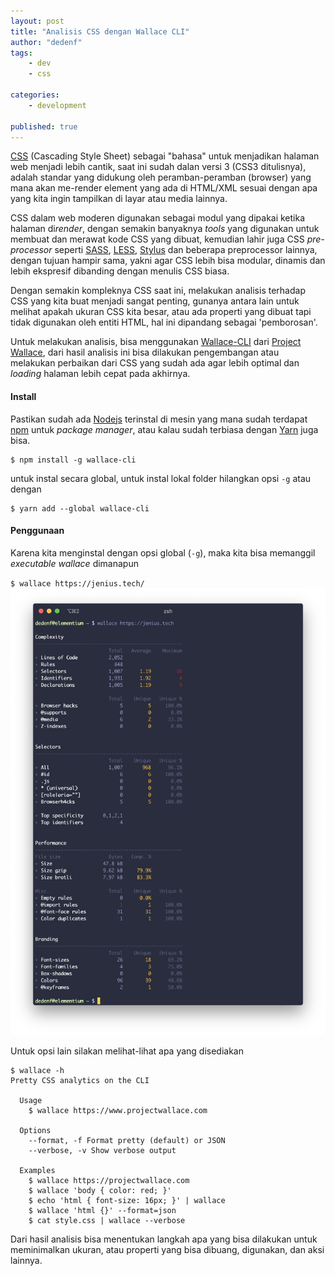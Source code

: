 ```yaml
---
layout: post
title: "Analisis CSS dengan Wallace CLI"
author: "dedenf"
tags:
    - dev
    - css

categories: 
    - development

published: true
---
```


[CSS](https://developer.mozilla.org/en-US/docs/Web/CSS) (Cascading Style Sheet) sebagai "bahasa" untuk menjadikan halaman web menjadi lebih cantik, saat ini sudah dalan versi 3 (CSS3 ditulisnya), adalah standar yang didukung oleh peramban-peramban (browser) yang mana akan me-render element yang ada di HTML/XML sesuai dengan apa yang kita ingin tampilkan di layar atau media lainnya.

<!-- break -->
<!-- more -->

CSS dalam web moderen digunakan sebagai modul yang dipakai ketika halaman di*render*, dengan semakin banyaknya *tools* yang digunakan untuk membuat dan merawat kode CSS yang dibuat, kemudian lahir juga CSS *pre-processor* seperti [SASS](https://sass-lang.com/), [LESS](http://lesscss.org/), [Stylus](http://stylus-lang.com/) dan beberapa preprocessor lainnya, dengan tujuan hampir sama, yakni agar CSS lebih bisa modular, dinamis dan lebih ekspresif dibanding dengan menulis CSS biasa.

Dengan semakin kompleknya CSS saat ini, melakukan analisis terhadap CSS yang kita buat menjadi sangat penting, gunanya antara lain untuk melihat apakah ukuran CSS kita besar, atau ada properti yang dibuat tapi tidak digunakan oleh entiti HTML, hal ini dipandang sebagai 'pemborosan'.

Untuk melakukan analisis, bisa menggunakan [Wallace-CLI](https://github.com/bartveneman/wallace-cli) dari [Project Wallace](https://www.projectwallace.com/), dari hasil analisis ini bisa dilakukan pengembangan atau melakukan perbaikan dari CSS yang sudah ada agar lebih optimal dan *loading* halaman lebih cepat pada akhirnya.

#### Install
Pastikan sudah ada [Nodejs](https://nodejs.org/en/) terinstal di mesin yang mana sudah terdapat [npm](https://www.npmjs.com/) untuk *package manager*, atau kalau sudah terbiasa dengan [Yarn](https://yarnpkg.com/) juga bisa.

```shell 
$ npm install -g wallace-cli
``` 
untuk instal secara global, untuk instal lokal folder hilangkan opsi `-g` atau dengan 
```shell 
$ yarn add --global wallace-cli
```

#### Penggunaan
Karena kita menginstal dengan opsi global (`-g`), maka kita bisa memanggil *executable wallace* dimanapun

`$ wallace https://jenius.tech/`
[![](/images/posts/wallace-small.jpg)](/images/posts/wallace-large.png)

Untuk opsi lain silakan melihat-lihat apa yang disediakan 
```shell
$ wallace -h 
Pretty CSS analytics on the CLI

  Usage
  	$ wallace https://www.projectwallace.com

  Options
  	--format, -f Format pretty (default) or JSON
  	--verbose, -v Show verbose output

  Examples
  	$ wallace https://projectwallace.com
  	$ wallace 'body { color: red; }'
  	$ echo 'html { font-size: 16px; }' | wallace
  	$ wallace 'html {}' --format=json
  	$ cat style.css | wallace --verbose
```

Dari hasil analisis bisa menentukan langkah apa yang bisa dilakukan untuk meminimalkan ukuran, atau properti yang bisa dibuang, digunakan, dan aksi lainnya.